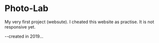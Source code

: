 # Photo-Lab
My very first project (websute).
I cheated this website as practise. It is not responsive yet. 

--created in 2019...
